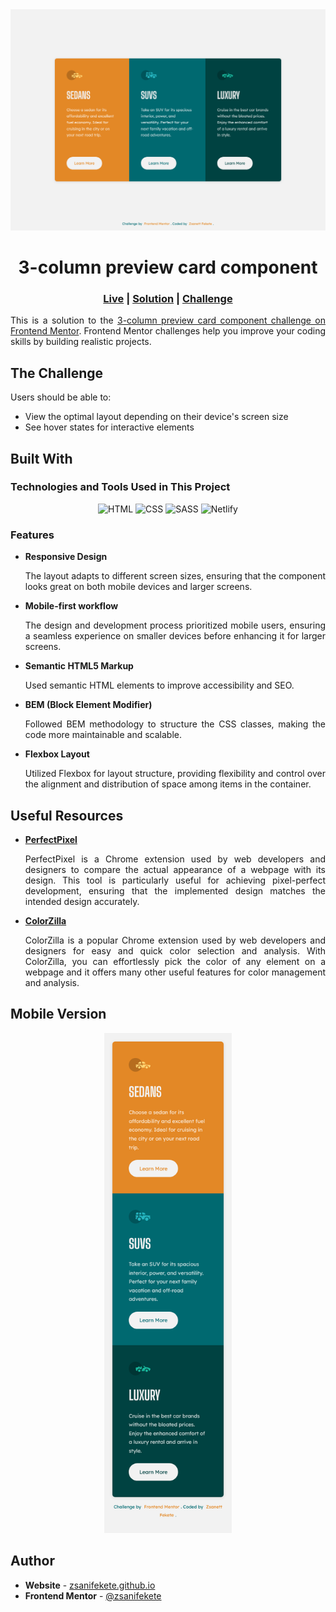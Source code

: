 <div align="center">
    <img src="dist/screenshot/desktop-screenshot.png" alt="Desktop screenshot" />
</div>

<h1 align="center">3-column preview card component</h1> 

<div align="center">
    <h3>
        <a href="https://3-column-preview-card-component-zsani.netlify.app/" target="_blank" title="Live Site">Live</a>
        <span> | </span>
        <a href="https://www.frontendmentor.io/solutions/3-column-preview-card-component-SO30wYYobb" target="_blank" title="Solution">Solution</a>
        <span> | </span>
        <a href="https://www.frontendmentor.io/challenges/3column-preview-card-component-pH92eAR2-" target="_blank" title="Challenge">Challenge</a>
    </h3>
</div>

<p align="justify">
This is a solution to the <a href="https://www.frontendmentor.io/challenges/3column-preview-card-component-pH92eAR2-" target="_blank" title="3-column preview card component challenge">3-column preview card component challenge on Frontend Mentor</a>. Frontend Mentor challenges help you improve your coding skills by building realistic projects.
</p>

## The Challenge

Users should be able to:

- View the optimal layout depending on their device's screen size
- See hover states for interactive elements

## Built With

### Technologies and Tools Used in This Project

<div align="center">
    <img src="https://skillicons.dev/icons?i=html" title="HTML" alt="HTML"/>
    <img src="https://skillicons.dev/icons?i=css" title="CSS" alt="CSS"/>
    <img src="https://skillicons.dev/icons?i=sass" title="SASS" alt="SASS"/>
    <img src="https://skillicons.dev/icons?i=netlify" title="Netlify" alt="Netlify"/>
</div>

### Features

- **Responsive Design**  
  <p align="justify">The layout adapts to different screen sizes, ensuring that the component looks great on both mobile devices and larger screens.</p>

- **Mobile-first workflow**  
  <p align="justify">The design and development process prioritized mobile users, ensuring a seamless experience on smaller devices before enhancing it for larger screens.</p>

- **Semantic HTML5 Markup**  
  <p align="justify">Used semantic HTML elements to improve accessibility and SEO.</p>

- **BEM (Block Element Modifier)**  
  <p align="justify">Followed BEM methodology to structure the CSS classes, making the code more maintainable and scalable.</p>

- **Flexbox Layout**  
  <p align="justify">Utilized Flexbox for layout structure, providing flexibility and control over the alignment and distribution of space among items in the container.</p>

## Useful Resources

- **[PerfectPixel](https://chrome.google.com/webstore/detail/perfectpixel-by-welldoneco/dncdmhaachlacdlpebniopbgkecglnha)**  
  <p align="justify">PerfectPixel is a Chrome extension used by web developers and designers to compare the actual appearance of a webpage with its design. This tool is particularly useful for achieving pixel-perfect development, ensuring that the implemented design matches the intended design accurately.</p>

- **[ColorZilla](https://chrome.google.com/webstore/detail/colorzilla/bhlhnicpbhignbdhedgjhgdocnmhomnp)**  
  <p align="justify">ColorZilla is a popular Chrome extension used by web developers and designers for easy and quick color selection and analysis. With ColorZilla, you can effortlessly pick the color of any element on a webpage and it offers many other useful features for color management and analysis.</p>

## Mobile Version

<div align="center">
    <img src="dist/screenshot/mobile-screenshot.png" height="800px" alt="Mobile screenshot" />
</div>

## Author

- **Website** - [zsanifekete.github.io](https://zsanifekete.github.io/)
- **Frontend Mentor** - [@zsanifekete](https://www.frontendmentor.io/profile/zsanifekete)
